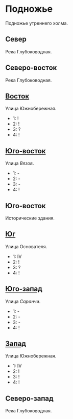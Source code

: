 # Подножье

Подножье утреннего холма.

## Север

Река Глубоководная.

## Северо-восток

Река Глубоководная.

## [Восток](./540120.md)

Улица Южнобережная.

* 1:    !
* 2:    !
* 3:    ?
* 4:    !

## [Юго-восток](./530130.md)

Улица *Вязов*.

* 1:    -
* 2:    -
* 3:    -
* 4:    !

## Юго-восток

Исторические здания.

## [Юг](./520130.md)

Улица Основателя.

* 1:    IV
* 2:    !
* 3:    ?
* 4:    !

## [Юго-запад](./510130.md)

Улица *Саранчи*.

* 1:    -
* 2:    -
* 3:    -
* 4:    !

## [Запад](./500120.md)

Улица Южнобережная.

* 1:    IV
* 2:    !
* 3:    !
* 4:    !

## Северо-запад

Река Глубоководная.
